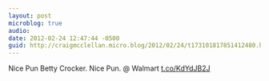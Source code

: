 ```yaml
---
layout: post
microblog: true
audio: 
date: 2012-02-24 12:47:44 -0500
guid: http://craigmcclellan.micro.blog/2012/02/24/t173101817851412480.html
---
```

Nice Pun Betty Crocker. Nice Pun.   @ Walmart [t.co/KdYdJB2J](http://t.co/KdYdJB2J)
